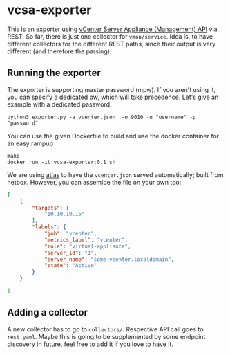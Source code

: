 # vcsa-exporter

This is an exporter using [vCenter Server Appliance (Management) API](https://code.vmware.com/apis/60/vcenter-server-appliance-management) via REST. 
So far, there is just one collector for `vmon/service`. Idea is, to have different collectors for the different REST paths, since their output is very different (and therefore the parsing).

## Running the exporter

The exporter is supporting master password (mpw). If you aren't using it, you can specify a dedicated pw, which will take precedence. Let's give an example with a dedicated password:

```
python3 exporter.py -a vcenter.json  -o 9010 -u "username" -p "password"
```

You can use the given Dockerfile to build and use the docker container for an easy rampup

```
make
docker run -it vcsa-exporter:0.1 sh
```

We are using [atlas](https://github.com/sapcc/atlas) to have the `vcenter.json` served automatically; built from netbox. However, you can assemlbe the file on your own too:

```json
[
    {
        "targets": [
            "10.10.10.15"
        ],
        "labels": {
            "job": "vcenter",
            "metrics_label": "vcenter",
            "role": "virtual-appliance",
            "server_id": "1",
            "server_name": "some-vcenter.localdomain",
            "state": "Active"
        }
    }

]
```

## Adding a collector

A new collector has to go to `collectors/`. Respective API call goes to `rest.yaml`.
Maybe this is going to be supplemented by some endpoint discovery in future, feel free to add it if you love to have it.
